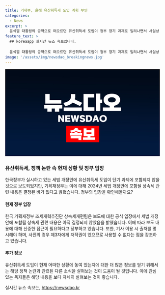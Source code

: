 ```yaml
---
title: 기재부, 올해 유산취득세 도입 계획 부인
categories:
  - News
excerpt: >
  윤석열 대통령의 공약으로 떠오르던 유산취득세 도입이 정부 장기 과제로 밀려나면서 사실상 좌초될 위기에 처했다. 기획재정부는 세법 개정안에 유산취득세 도입을 단기 과제로 포함하지 않을 것으로 전해졌다. 이에 대해 기재부는 2024년 세법 개정안에 포함될 상속세 관련 내용은 결정된 바 없음을 강조했다.
feature_text: >
  ## koreaapp 실시간 뉴스 속보입니다.

  윤석열 대통령의 공약으로 떠오르던 유산취득세 도입이 정부 장기 과제로 밀려나면서 사실상 좌초될 위기에 처했다. 기획재정부는 세법 개정안에 유산취득세 도입을 단기 과제로 포함하지 않을 것으로 전해졌다. 이에 대해 기재부는 2024년 세법 개정안에 포함될 상속세 관련 내용은 결정된 바 없음을 강조했다.
image: '/assets/img/newsdao_breakingnews.jpg'
---
```


<p><img src="/assets/img/newsdao_breakingnews.jpg" alt="koreaapp 속보" /></p>

<h3>유산취득세, 정책 논란 속 현재 상황 및 정부 입장</h3>

<p>한국정부가 실시하고 있는 세법 개정안에 유산취득세 도입이 단기 과제에 포함되지 않을 것으로 보도되었지만, 기획재정부는 이에 대해 2024년 세법 개정안에 포함될 상속세 관련 내용은 결정된 바가 없다고 밝혔습니다. 정부의 입장을 확인해볼까요?</p>

<h4>현재 정부 입장</h4>

<p>한국 기획재정부 조세개혁추진단 상속세개편팀은 보도에 대한 공식 입장에서 세법 개정안에 포함될 상속세 관련 내용은 아직 결정되지 않았음을 밝혔습니다. 이에 따라 보도 내용에 대해 신중한 접근이 필요하다고 당부하고 있습니다. 또한, 기사 이용 시 출처를 명시해야 하며, 사진의 경우 제3자에게 저작권이 있으므로 사용할 수 없다는 점을 강조하고 있습니다.</p>

<h4>추가 정보</h4>

<p>유산취득세 도입이 현재 어떠한 상황에 놓여 있는지에 대한 더 많은 정보를 얻기 위해서는 해당 정책 논란과 관련된 다른 소식을 살펴보는 것이 도움이 될 것입니다. 이에 관심 있는 독자들은 해당 내용을 보다 자세히 살펴보는 것이 좋습니다.</p>
실시간 뉴스 속보는, <a href="https://newsdao.kr" rel="dofollow">https://newsdao.kr</a>


